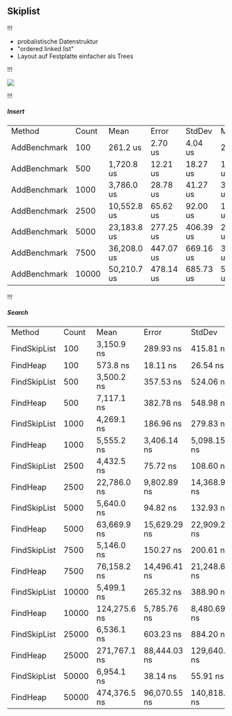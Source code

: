 ## Skiplist

!!!

- probalistische Datenstruktur
- "ordered linked list"
- Layout auf Festplatte einfacher als Trees

!!!

<img src="https://upload.wikimedia.org/wikipedia/commons/2/2c/Skip_list_add_element-en.gif" style="background-color: cornsilk;">

!!!

##### Insert

<table class="fragment" style="font-size: 18px">
    <tr>
        <td>Method</td>
        <td>Count</td>
        <td>Mean</td>
        <td>Error</td>
        <td>StdDev</td>
        <td>Median</td>
        <td>Kurtosis</td>
        <td>Skewness</td>
        <td>Rank</td>
        <td>Baseline</td>
        <td>Gen 0</td>
        <td>Gen 1</td>
        <td>Allocated</td>
    </tr>
    <tr>
        <td>AddBenchmark</td>
        <td>100</td>
        <td>261.2 us</td>
        <td>2.70 us</td>
        <td>4.04 us</td>
        <td>261.2 us</td>
        <td>2.088</td>
        <td>-0.0964</td>
        <td>1</td>
        <td>No</td>
        <td>78.1250</td>
        <td>2.9297</td>
        <td>639 KB</td>
    </tr>
    <tr>
        <td>AddBenchmark</td>
        <td>500</td>
        <td>1,720.8 us</td>
        <td>12.21 us</td>
        <td>18.27 us</td>
        <td>1,721.0 us</td>
        <td>2.087</td>
        <td>-0.0642</td>
        <td>2</td>
        <td>No</td>
        <td>511.7188</td>
        <td>44.9219</td>
        <td>4,189 KB</td>
    </tr>
    <tr>
        <td>AddBenchmark</td>
        <td>1000</td>
        <td>3,786.0 us</td>
        <td>28.78 us</td>
        <td>41.27 us</td>
        <td>3,771.4 us</td>
        <td>1.600</td>
        <td>0.4965</td>
        <td>3</td>
        <td>No</td>
        <td>1148.4375</td>
        <td>160.1563</td>
        <td>9,388 KB</td>
    </tr>
    <tr>
        <td>AddBenchmark</td>
        <td>2500</td>
        <td>10,552.8 us</td>
        <td>65.62 us</td>
        <td>92.00 us</td>
        <td>10,582.3 us</td>
        <td>2.763</td>
        <td>-0.8859</td>
        <td>4</td>
        <td>No</td>
        <td>3296.8750</td>
        <td>31.2500</td>
        <td>26,988 KB</td>
    </tr>
    <tr>
        <td>AddBenchmark</td>
        <td>5000</td>
        <td>23,183.8 us</td>
        <td>277.25 us</td>
        <td>406.39 us</td>
        <td>23,065.1 us</td>
        <td>3.737</td>
        <td>1.0937</td>
        <td>5</td>
        <td>No</td>
        <td>7187.5000</td>
        <td>62.5000</td>
        <td>58,743 KB</td>
    </tr>
    <tr>
        <td>AddBenchmark</td>
        <td>7500</td>
        <td>36,208.0 us</td>
        <td>447.07 us</td>
        <td>669.16 us</td>
        <td>36,138.6 us</td>
        <td>2.172</td>
        <td>-0.1529</td>
        <td>6</td>
        <td>No</td>
        <td>11357.1429</td>
        <td>71.4286</td>
        <td>92,822 KB</td>
    </tr>
    <tr>
        <td>AddBenchmark</td>
        <td>10000</td>
        <td>50,210.7 us</td>
        <td>478.14 us</td>
        <td>685.73 us</td>
        <td>50,092.0 us</td>
        <td>2.940</td>
        <td>-0.0535</td>
        <td>7</td>
        <td>No</td>
        <td>15400.0000</td>
        <td>200.0000</td>
        <td>126,023 KB</td>
    </tr>
</table>
!!!

##### Search

<table class="fragment" style="font-size: 18px">
    <tr>
        <td>Method</td>
        <td>Count</td>
        <td>Mean</td>
        <td>Error</td>
        <td>StdDev</td>
        <td>Median</td>
        <td>Kurtosis</td>
        <td>Skewness</td>
        <td>Rank</td>
        <td>Baseline</td>
        <td>Gen 0</td>
        <td>Allocated</td>
    </tr>
     <tr>
        <td>FindSkipList</td>
        <td>100</td>
        <td>3,150.9 ns</td>
        <td>289.93 ns</td>
        <td>415.81 ns</td>
        <td>3,183.9 ns</td>
        <td>0.9579</td>
        <td>-0.0163</td>
        <td>3</td>
        <td>No</td>
        <td>0.5875</td>
        <td>4,928 B</td>
    </tr>
    <tr>
        <td>FindHeap</td>
        <td>100</td>
        <td>573.8 ns</td>
        <td>18.11 ns</td>
        <td>26.54 ns</td>
        <td>559.1 ns</td>
        <td>1.0523</td>
        <td>0.0650</td>
        <td>2</td>
        <td>No</td>
        <td>0.1278</td>
        <td>1,072 B</td>
    </tr>
    <tr>
        <td>FindSkipList</td>
        <td>500</td>
        <td>3,500.2 ns</td>
        <td>357.53 ns</td>
        <td>524.06 ns</td>
        <td>3,778.4 ns</td>
        <td>1.3536</td>
        <td>0.1460</td>
        <td>4</td>
        <td>No</td>
        <td>0.4845</td>
        <td>4,064 B</td>
    </tr>
    <tr>
        <td>FindHeap</td>
        <td>500</td>
        <td>7,117.1 ns</td>
        <td>382.78 ns</td>
        <td>548.98 ns</td>
        <td>7,165.0 ns</td>
        <td>0.9937</td>
        <td>-0.0208</td>
        <td>9</td>
        <td>No</td>
        <td>1.4572</td>
        <td>12,208 B</td>
    </tr>
    <tr>
        <td>FindSkipList</td>
        <td>1000</td>
        <td>4,269.1 ns</td>
        <td>186.96 ns</td>
        <td>279.83 ns</td>
        <td>4,307.5 ns</td>
        <td>2.3906</td>
        <td>-0.0935</td>
        <td>5</td>
        <td>No</td>
        <td>0.6332</td>
        <td>5,328 B</td>
    </tr>
    <tr>
        <td>FindHeap</td>
        <td>1000</td>
        <td>5,555.2 ns</td>
        <td>3,406.14 ns</td>
        <td>5,098.15 ns</td>
        <td>5,465.0 ns</td>
        <td>0.9360</td>
        <td>0.0011</td>
        <td>8</td>
        <td>No</td>
        <td>0.1087</td>
        <td>912 B</td>
    </tr>
    <tr>
        <td>FindSkipList</td>
        <td>2500</td>
        <td>4,432.5 ns</td>
        <td>75.72 ns</td>
        <td>108.60 ns</td>
        <td>4,437.6 ns</td>
        <td>1.6008</td>
        <td>-0.1133</td>
        <td>6</td>
        <td>No</td>
        <td>0.7706</td>
        <td>6,480 B</td>
    </tr>
    <tr>
        <td>FindHeap</td>
        <td>2500</td>
        <td>22,786.0 ns</td>
        <td>9,802.89 ns</td>
        <td>14,368.95 ns</td>
        <td>10,011.7 ns</td>
        <td>0.9460</td>
        <td>0.0701</td>
        <td>10</td>
        <td>No</td>
        <td>8.1787</td>
        <td>68,912 B</td>
    </tr>
    <tr>
        <td>FindSkipList</td>
        <td>5000</td>
        <td>5,640.0 ns</td>
        <td>94.82 ns</td>
        <td>132.93 ns</td>
        <td>5,608.7 ns</td>
        <td>2.7098</td>
        <td>0.0893</td>
        <td>8</td>
        <td>No</td>
        <td>1.0529</td>
        <td>8,816 B</td>
    </tr>
    <tr>
        <td>FindHeap</td>
        <td>5000</td>
        <td>63,669.9 ns</td>
        <td>15,629.29 ns</td>
        <td>22,909.21 ns</td>
        <td>72,775.0 ns</td>
        <td>1.3791</td>
        <td>0.2516</td>
        <td>11</td>
        <td>No</td>
        <td>16.6016</td>
        <td>139,024 B</td>
    </tr>
    <tr>
        <td>FindSkipList</td>
        <td>7500</td>
        <td>5,146.0 ns</td>
        <td>150.27 ns</td>
        <td>200.61 ns</td>
        <td>5,158.7 ns</td>
        <td>1.3450</td>
        <td>0.0728</td>
        <td>7</td>
        <td>No</td>
        <td>0.8163</td>
        <td>6,864 B</td>
    </tr>
    <tr>
        <td>FindHeap</td>
        <td>7500</td>
        <td>76,158.2 ns</td>
        <td>14,496.41 ns</td>
        <td>21,248.64 ns</td>
        <td>57,590.7 ns</td>
        <td>0.9421</td>
        <td>0.0647</td>
        <td>12</td>
        <td>No</td>
        <td>22.2168</td>
        <td>186,832 B</td>
    </tr>
    <tr>
        <td>FindSkipList</td>
        <td>10000</td>
        <td>5,499.1 ns</td>
        <td>265.32 ns</td>
        <td>388.90 ns</td>
        <td>5,199.9 ns</td>
        <td>0.9703</td>
        <td>0.0639</td>
        <td>8</td>
        <td>No</td>
        <td>0.8621</td>
        <td>7,248 B</td>
    </tr>
    <tr>
        <td>FindHeap</td>
        <td>10000</td>
        <td>124,275.6 ns</td>
        <td>5,785.76 ns</td>
        <td>8,480.69 ns</td>
        <td>130,548.2 ns</td>
        <td>0.9795</td>
        <td>-0.0386</td>
        <td>13</td>
        <td>No</td>
        <td>26.6113</td>
        <td>223,024 B</td>
    </tr>
    <tr>
        <td>FindSkipList</td>
        <td>25000</td>
        <td>6,536.1 ns</td>
        <td>603.23 ns</td>
        <td>884.20 ns</td>
        <td>5,769.2 ns</td>
        <td>0.9444</td>
        <td>0.0620</td>
        <td>9</td>
        <td>No</td>
        <td>0.9842</td>
        <td>8,240 B</td>
    </tr>
    <tr>
        <td>FindHeap</td>
        <td>25000</td>
        <td>271,767.1 ns</td>
        <td>88,444.03 ns</td>
        <td>129,640.11 ns</td>
        <td>388,378.0 ns</td>
        <td>0.9381</td>
        <td>-0.0644</td>
        <td>14</td>
        <td>No</td>
        <td>89.8438</td>
        <td>754,576 B</td>
    </tr>
    <tr>
        <td>FindSkipList</td>
        <td>50000</td>
        <td>6,954.1 ns</td>
        <td>38.14 ns</td>
        <td>55.91 ns</td>
        <td>6,953.7 ns</td>
        <td>2.0499</td>
        <td>0.0746</td>
        <td>9</td>
        <td>No</td>
        <td>1.1368</td>
        <td>9,568 B</td>
    </tr>
    <tr>
        <td>FindHeap</td>
        <td>50000</td>
        <td>474,376.5 ns</td>
        <td>96,070.55 ns</td>
        <td>140,818.97 ns</td>
        <td>600,416.4 ns</td>
        <td>0.9415</td>
        <td>-0.0656</td>
        <td>15</td>
        <td>No</td>
        <td>70.3125</td>
        <td>590,544 B</td>
    </tr>
</table>